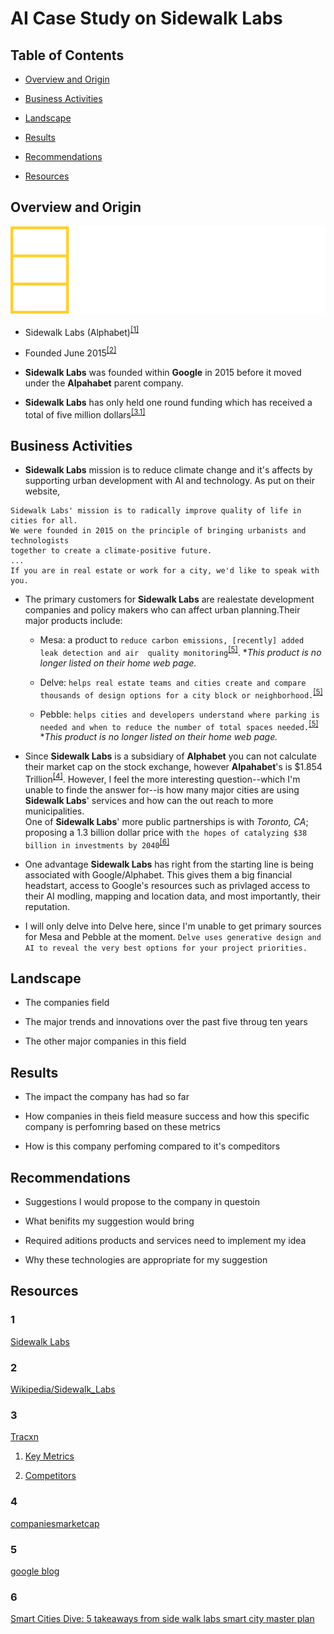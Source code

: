 # AI Case Study on Sidewalk Labs

## Table of Contents

* [Overview and Origin](#overview-and-origin)

* [Business Activities](#business-activities)

* [Landscape](#landscape)

* [Results](#results)

* [Recommendations](#recommendations)

* [Resources](#resources)

## Overview and Origin

 ![Sidewalk Labs Logo](./Resources/logo_sidewalk_full_076263f719.svg)

* Sidewalk Labs (Alphabet)<sup>[[1]](#1)</sup>

* Founded June 2015<sup>[[2]](#2)</sup>

* __Sidewalk Labs__ was founded within __Google__ in 2015 before it moved under
the __Alpahabet__ parent company.

* __Sidewalk Labs__ has only held one round funding which has received a total of
five million dollars<sup>[[3.1]](#3)</sup>

## Business Activities

* __Sidewalk Labs__ mission is to reduce climate change and it's affects by
supporting urban development with AI and technology. As put on their website,

```text
Sidewalk Labs' mission is to radically improve quality of life in cities for all.
We were founded in 2015 on the principle of bringing urbanists and technologists
together to create a climate-positive future.
...
If you are in real estate or work for a city, we'd like to speak with you.
```

* The primary customers for __Sidewalk Labs__ are realestate development companies
and policy makers who can affect urban planning.Their major products include:
  * Mesa: a product to `reduce carbon emissions, [recently] added leak detection and air 
  quality monitoring`<sup>[[5]](#5)</sup>. *_This product is no longer listed on
  their home web page._

  * Delve: `helps real estate teams and cities create and compare thousands of
  design options for a city block or neighborhood.`<sup>[[5]](#5)</sup>

  * Pebble: `helps cities and developers understand where parking is needed and
  when to reduce the number of total spaces needed.`<sup>[[5]](#5)</sup> *_This product is no longer listed on
  their home web page._

* Since __Sidewalk Labs__ is a subsidiary of __Alphabet__ you can not calculate
their market cap on the stock exchange, however __Alpahabet__'s is $1.854
Trillion<sup>[[4]](#4)</sup>. However, I feel the more interesting question--which
I'm unable to finde the answer for--is how many major cities are using
__Sidewalk Labs__' services and how can the out reach to more municipalities.  
One of __Sidewalk Labs__' more public partnerships is with _Toronto, CA_;
proposing a 1.3 billion dollar price with `the hopes of catalyzing $38 billion
in investments by 2040`<sup>[[6]](#6)</sup>

* One advantage __Sidewalk Labs__ has right from the starting line is being
associated with Google/Alphabet. This gives them a big financial headstart,
access to Google's resources such as privlaged access to their AI modling, mapping
and location data, and most importantly, their reputation.

* I will only delve into Delve here, since I'm unable to get primary sources for
Mesa and Pebble at the moment. `Delve uses generative design and AI to reveal
the very best options for your project priorities.`

## Landscape

* The companies field

* The major trends and innovations over the past five throug ten years

* The other major companies in this field

## Results

* The impact the company has had so far

* How companies in theis field measure success and how this specific company is
perfomring based on these metrics

* How is this company perfoming compared to it's compeditors

## Recommendations

* Suggestions I would propose to the company in questoin

* What benifits my suggestion would bring

* Required aditions products and services need to implement my idea

* Why these technologies are appropriate for my suggestion

## Resources

### 1

[Sidewalk Labs](https://www.sidewalklabs.com/)

### 2

[Wikipedia/Sidewalk_Labs](https://en.wikipedia.org/wiki/Sidewalk_Labs)

### 3

[Tracxn](https://tracxn.com/)

1. [Key Metrics](https://tracxn.com/d/companies/sidewalk-labs/__19hlb_6aHudIUsNLi7RKreNcHQbafT1yLgIW9fjenw0)

2. [Competitors](https://tracxn.com/d/companies/sidewalk-labs/__19hlb_6aHudIUsNLi7RKreNcHQbafT1yLgIW9fjenw0/competitors)

### 4

[companiesmarketcap](https://companiesmarketcap.com/alphabet-google/marketcap/)

### 5

[google blog](https://blog.google/outreach-initiatives/sustainability/how-sidewalk-labs-is-helping-make-cities-more-sustainable-in-2022/)

### 6

[Smart Cities Dive: 5 takeaways from side walk labs smart city master plan](https://www.smartcitiesdive.com/news/5-takeaways-from-sidewalk-labs-smart-city-master-plan/557518/)